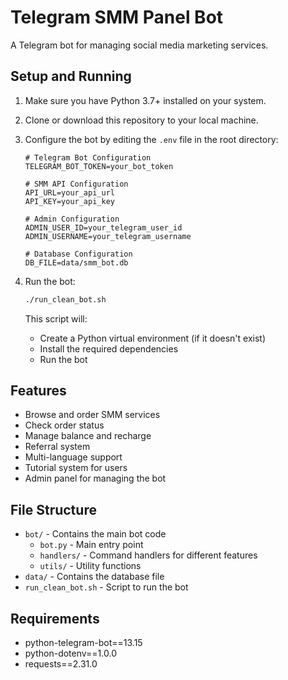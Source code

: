 # Telegram SMM Panel Bot

A Telegram bot for managing social media marketing services.

## Setup and Running

1. Make sure you have Python 3.7+ installed on your system.

2. Clone or download this repository to your local machine.

3. Configure the bot by editing the `.env` file in the root directory:
   ```
   # Telegram Bot Configuration
   TELEGRAM_BOT_TOKEN=your_bot_token

   # SMM API Configuration
   API_URL=your_api_url
   API_KEY=your_api_key

   # Admin Configuration
   ADMIN_USER_ID=your_telegram_user_id
   ADMIN_USERNAME=your_telegram_username

   # Database Configuration
   DB_FILE=data/smm_bot.db
   ```

4. Run the bot:
   ```bash
   ./run_clean_bot.sh
   ```

   This script will:
   - Create a Python virtual environment (if it doesn't exist)
   - Install the required dependencies
   - Run the bot

## Features

- Browse and order SMM services
- Check order status
- Manage balance and recharge
- Referral system
- Multi-language support
- Tutorial system for users
- Admin panel for managing the bot

## File Structure

- `bot/` - Contains the main bot code
  - `bot.py` - Main entry point
  - `handlers/` - Command handlers for different features
  - `utils/` - Utility functions
- `data/` - Contains the database file
- `run_clean_bot.sh` - Script to run the bot

## Requirements

- python-telegram-bot==13.15
- python-dotenv==1.0.0
- requests==2.31.0 